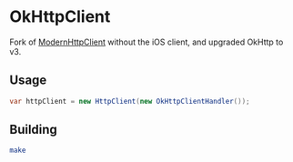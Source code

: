OkHttpClient
============

Fork of [ModernHttpClient](https://github.com/paulcbetts/ModernHttpClient) without the iOS client, and upgraded OkHttp to v3.

## Usage

```cs
var httpClient = new HttpClient(new OkHttpClientHandler());
```

## Building

```sh
make
```
